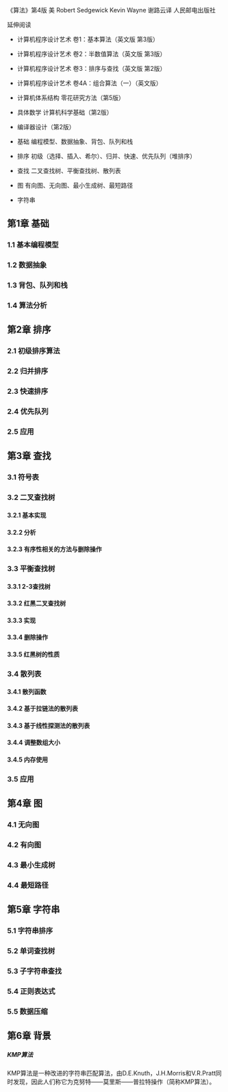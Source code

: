 《算法》第4版 美 Robert Sedgewick Kevin Wayne 谢路云译 人民邮电出版社

延伸阅读
* 计算机程序设计艺术 卷1：基本算法（英文版 第3版）
* 计算机程序设计艺术 卷2：半数值算法（英文版 第3版）
* 计算机程序设计艺术 卷3：排序与查找（英文版 第2版）
* 计算机程序设计艺术 卷4A：组合算法（一）（英文版）
* 计算机体系结构 零花研究方法（第5版）
* 具体数学 计算机科学基础（第2版）
* 编译器设计（第2版）

* 基础 编程模型、数据抽象、背包、队列和栈
* 排序 初级（选择、插入、希尔）、归并、快速、优先队列（堆排序）
* 查找 二叉查找树、平衡查找树、散列表
* 图 有向图、无向图、最小生成树、最短路径
* 字符串

## 第1章 基础
### 1.1 基本编程模型
### 1.2 数据抽象
### 1.3 背包、队列和栈
### 1.4 算法分析

## 第2章 排序
### 2.1 初级排序算法
### 2.2 归并排序
### 2.3 快速排序
### 2.4 优先队列
### 2.5 应用

## 第3章 查找
### 3.1 符号表
### 3.2 二叉查找树
#### 3.2.1 基本实现
#### 3.2.2 分析
#### 3.2.3 有序性相关的方法与删除操作
### 3.3 平衡查找树
#### 3.3.1 2-3查找树
#### 3.3.2 红黑二叉查找树
#### 3.3.3 实现
#### 3.3.4 删除操作
#### 3.3.5 红黑树的性质
### 3.4 散列表
#### 3.4.1 散列函数
#### 3.4.2 基于拉链法的散列表
#### 3.4.3 基于线性探测法的散列表
#### 3.4.4 调整数组大小
#### 3.4.5 内存使用
### 3.5 应用

## 第4章 图
### 4.1 无向图
### 4.2 有向图
### 4.3 最小生成树
### 4.4 最短路径

## 第5章 字符串
### 5.1 字符串排序
### 5.2 单词查找树
### 5.3 子字符串查找
### 5.4 正则表达式
### 5.5 数据压缩

## 第6章 背景


##### KMP算法
KMP算法是一种改进的字符串匹配算法，由D.E.Knuth，J.H.Morris和V.R.Pratt同时发现，因此人们称它为克努特——莫里斯——普拉特操作（简称KMP算法）。
